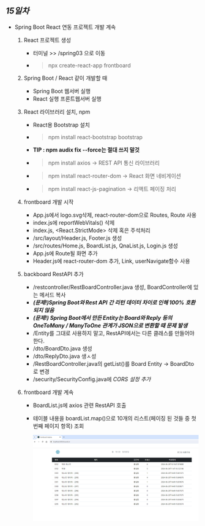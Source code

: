 ## ***15일차***
- Spring Boot React 연동 프로젝트 개발 계속
    1. React 프로젝트 생성
        - 터미널 >> /spring03 으로 이동
        - > npx create-react-app frontboard
    
    2. Spring Boot / React 같이 개발할 때
        - Spring Boot 웹서버 실행
        - React 실행 프론트웹서버 실행

    3. React 라이브러리 설치, npm
        - React용 Bootstrap 설치
        - > npm install react-bootstrap bootstrap
        - **TIP : npm audix fix --force는 절대 쓰지 말것**
        - > npm install axios -> REST API 통신 라이브러리
        - > npm install react-router-dom -> React 화면 네비게이션
        - > npm install react-js-pagination -> 리액트 페이징 처리

    4. frontboard 개발 시작
        - App.js에서 logo.svg삭제, react-router-dom으로 Routes, Route 사용
        - index.js에 reportWebVitals() 삭제
        - index.js, <React.StrictMode> 삭제 혹은 주석처리
        - /src/layout/Header.js, Footer.js 생성
        - /src/routes/Home.js, BoardList.js, QnaList.js, Login.js 생성
        - App.js에 Route될 화면 추가
        - Header.js에 react-router-dom 추가, Link, userNavigate함수 사용
    
    5. backboard RestAPI 추가
        - /restcontroller/RestBoardController.java 생성, BoardController에 있는 메서드 복사
        - ***(문제!)Spring Boot와 Rest API 간 리턴 데이터 차이로 인해 100% 호환 되지 않음***
        - ***(문제!) Spring Boot에서 만든 Entity는 Board와 Reply 등의 OneToMany / ManyToOne 관계가 JSON으로 변환할 때 문제 발생***
        - /Entity를 그대로 사용하지 말고, RestAPI에서는 다른 클래스를 만들어야 한다.
        - /dto/BoardDto.java 생성
        - /dto/ReplyDto.java 생ㅅ성
        - /RestBoardController.java의 getList()를 Board Entity -> BoardDto로 변경
        - /security/SecurityConfig.java에 _CORS 설정 추가_

    6. frontboard 개발 계속
        - BoardList.js에 axios 관련 RestAPI 호출
        - 테이블 내용을 boardList.map()으로 10개의 리스트(페이징 된 것들 중 첫번째 페이지 항목) 조회

            <img src="https://raw.githubusercontent.com/Koeyh/study-springboot-2024/main/images/react004.png" width="500">
